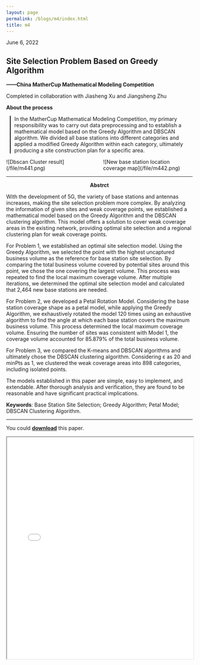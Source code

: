 ```yaml
---
layout: page
permalink: /blogs/m4/index.html
title: m4
---
```



June 6, 2022

## Site Selection Problem Based on Greedy Algorithm

**——China MatherCup Mathematical Modeling Competition**

Completed in collaboration with Jiasheng Xu and Jiangsheng Zhu

**About the process**

<div style="border-left: 2px solid #000; padding-left: 10px; margin-left: 10px;">


In the MatherCup Mathematical Modeling Competition, my primary responsibility was to carry out data preprocessing and to establish a mathematical model based on the Greedy Algorithm and DBSCAN algorithm. We divided all base stations into different categories and applied a modified Greedy Algorithm within each category, ultimately producing a site construction plan for a specific area.

</div>

<div style="display: flex;">
    <div style="flex: 1; padding-right: 10px;">
        ![Dbscan Cluster result](/file/m441.png)
    </div>
    <div style="flex: 1; padding-left: 10px;">
        ![New base station location coverage map](/file/m442.png)
    </div>
</div>


----

<p align="center"><strong>Abstrct</strong></p>

With the development of 5G, the variety of base stations and antennas increases, making the site selection problem more complex. By analyzing the information of given sites and weak coverage points, we established a mathematical model based on the Greedy Algorithm and the DBSCAN clustering algorithm. This model offers a solution to cover weak coverage areas in the existing network, providing optimal site selection and a regional clustering plan for weak coverage points.

For Problem 1, we established an optimal site selection model. Using the Greedy Algorithm, we selected the point with the highest uncaptured business volume as the reference for base station site selection. By comparing the total business volume covered by potential sites around this point, we chose the one covering the largest volume. This process was repeated to find the local maximum coverage volume. After multiple iterations, we determined the optimal site selection model and calculated that 2,464 new base stations are needed.

For Problem 2, we developed a Petal Rotation Model. Considering the base station coverage shape as a petal model, while applying the Greedy Algorithm, we exhaustively rotated the model 120 times using an exhaustive algorithm to find the angle at which each base station covers the maximum business volume. This process determined the local maximum coverage volume. Ensuring the number of sites was consistent with Model 1, the coverage volume accounted for 85.879% of the total business volume.

For Problem 3, we compared the K-means and DBSCAN algorithms and ultimately chose the DBSCAN clustering algorithm. Considering ε as 20 and minPts as 1, we clustered the weak coverage areas into 898 categories, including isolated points.

The models established in this paper are simple, easy to implement, and extendable. After thorough analysis and verification, they are found to be reasonable and have significant practical implications.

**Keywords**: Base Station Site Selection; Greedy Algorithm; Petal Model; DBSCAN Clustering Algorithm.


----

You could <span style="color: red;">[**download**](/file/m4.pdf)</span> this paper.
<iframe src="/file/m4.pdf" width="100%" height="600px"></iframe>


